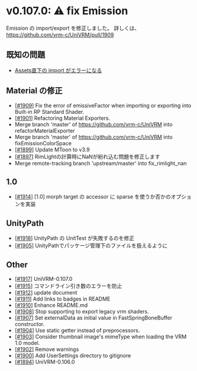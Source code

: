 # v0.107.0: ⚠️ fix Emission

Emission の import/export を修正しました。
詳しくは、 https://github.com/vrm-c/UniVRM/pull/1909

## 既知の問題
* [Assets直下の import がエラーになる](https://github.com/vrm-c/UniVRM/issues/1935)

## Material の修正
* [[\#1909](https://github.com/vrm-c/UniVRM/pull/1909)] Fix the error of emissiveFactor when importing or exporting into Built-in RP Standard Shader.
* [[\#1901](https://github.com/vrm-c/UniVRM/pull/1901)] Refactoring Material Exporters.
* Merge branch 'master' of https://github.com/vrm-c/UniVRM into refactorMaterialExporter
* Merge branch 'master' of https://github.com/vrm-c/UniVRM into fixEmissionColorSpace
* [[\#1899](https://github.com/vrm-c/UniVRM/pull/1899)] Update MToon to v3.9
* [[\#1897](https://github.com/vrm-c/UniVRM/pull/1897)] RimLightの計算時にNaNが紛れ込む問題を修正します
* Merge remote-tracking branch 'upstream/master' into fix_rimlight_nan

## 1.0
* [[\#1914](https://github.com/vrm-c/UniVRM/pull/1914)] [1.0] morph target の accessor に sparse を使うか否かのオプションを実装

## UnityPath
* [[\#1918](https://github.com/vrm-c/UniVRM/pull/1918)] UnityPath の UnitTest が失敗するのを修正
* [[\#1905](https://github.com/vrm-c/UniVRM/pull/1905)] UnityPathでパッケージ管理下のファイルを扱えるように

## Other
* [[\#1917](https://github.com/vrm-c/UniVRM/pull/1917)] UniVRM-0.107.0
* [[\#1915](https://github.com/vrm-c/UniVRM/pull/1915)] コマンドライン引き数のエラーを防止
* [[\#1912](https://github.com/vrm-c/UniVRM/pull/1912)] update document
* [[\#1911](https://github.com/vrm-c/UniVRM/pull/1911)] Add links to badges in README
* [[\#1910](https://github.com/vrm-c/UniVRM/pull/1910)] Enhance README.md
* [[\#1908](https://github.com/vrm-c/UniVRM/pull/1908)] Stop supporting to export legacy vrm shaders.
* [[\#1907](https://github.com/vrm-c/UniVRM/pull/1907)] Set externalData as initial value in FastSpringBoneBuffer constructor.
* [[\#1904](https://github.com/vrm-c/UniVRM/pull/1904)] Use static getter instead of preprocessors.
* [[\#1903](https://github.com/vrm-c/UniVRM/pull/1903)] Consider thumbnail image's mimeType when loading the VRM 1.0 model.
* [[\#1902](https://github.com/vrm-c/UniVRM/pull/1902)] Remove warnings
* [[\#1900](https://github.com/vrm-c/UniVRM/pull/1900)] Add UserSettings directory to gitignore
* [[\#1894](https://github.com/vrm-c/UniVRM/pull/1894)] UniVRM-0.106.0
